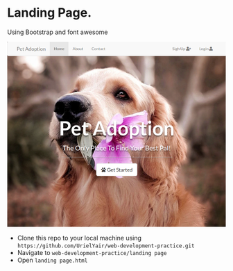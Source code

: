 # Landing Page.

Using Bootstrap and font awesome

![Landing Page](https://github.com/UrielYair/web-development-practice/blob/master/landing%20page/screencapture.png?raw=true)

- Clone this repo to your local machine using `https://github.com/UrielYair/web-development-practice.git`
- Navigate to `web-development-practice/landing page`
- Open `landing page.html`
